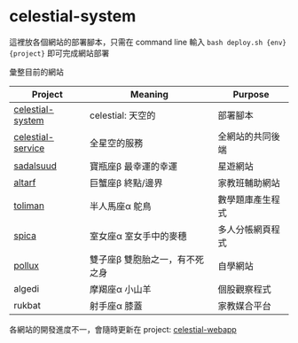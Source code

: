 # celestial-system

這裡放各個網站的部署腳本，只需在 command line 輸入 `bash deploy.sh {env} {project}` 即可完成網站部署

彙整目前的網站

| Project                                                      | Meaning                        | Purpose          |
| ------------------------------------------------------------ | ------------------------------ | ---------------- |
| [celestial-system](https://github.com/r3399r/celestial-system) | celestial: 天空的              | 部署腳本         |
| [celestial-service](https://github.com/r3399r/celestial-service) | 全星空的服務                   | 全網站的共同後端 |
| [sadalsuud](https://github.com/r3399r/sadalsuud)             | 寶瓶座β 最幸運的幸運           | 星遊網站         |
| [altarf](https://github.com/r3399r/altarf)                   | 巨蟹座β 終點/邊界              | 家教班輔助網站   |
| [toliman](https://github.com/r3399r/toliman)                 | 半人馬座α 鴕鳥                 | 數學題庫產生程式 |
| [spica](https://github.com/r3399r/spica)                     | 室女座α 室女手中的麥穗         | 多人分帳網頁程式 |
| [pollux](https://github.com/r3399r/pollux)                   | 雙子座β 雙胞胎之一，有不死之身 | 自學網站         |
| algedi                                                       | 摩羯座α 小山羊                 | 個股觀察程式     |
| rukbat                                                       | 射手座α 膝蓋                   | 家教媒合平台     |

各網站的開發進度不一，會隨時更新在 project: [celestial-webapp](https://github.com/users/r3399r/projects/2)
